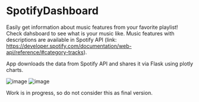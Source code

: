 # SpotifyDashboard

Easily get information about music features from your favorite playlist! Check dahsboard to see what is your music like.
Music features with descriptions are available in Spotify API (link: https://developer.spotify.com/documentation/web-api/reference/#category-tracks).

App downloads the data from Spotify API and shares it via Flask using plotly charts.

![image](https://user-images.githubusercontent.com/57314963/165752498-3e458dbe-3197-432a-a0b2-4f8422ee0b2c.png)
![image](https://user-images.githubusercontent.com/57314963/165752672-3fa186d8-22b5-470f-9931-2dac98edf777.png)


Work is in progress, so do not consider this as final version.
